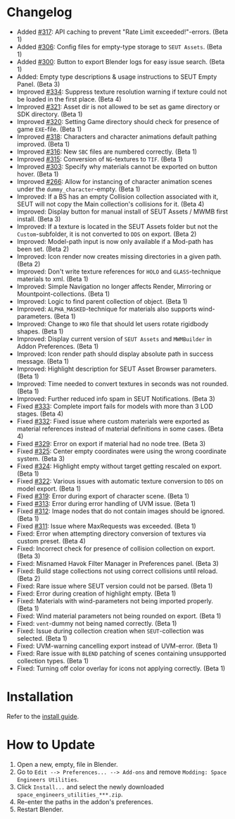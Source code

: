 # Changelog
* Added [#317](https://github.com/enenra/space-engineers-utilities/issues/317): API caching to prevent "Rate Limit exceeded!"-errors. (Beta 1)
* Added [#306](https://github.com/enenra/space-engineers-utilities/issues/306): Config files for empty-type storage to `SEUT Assets`. (Beta 1)
* Added [#300](https://github.com/enenra/space-engineers-utilities/issues/300): Button to export Blender logs for easy issue search. (Beta 1)
* Added: Empty type descriptions & usage instructions to SEUT Empty Panel. (Beta 3)
* Improved [#334](https://github.com/enenra/space-engineers-utilities/issues/334): Suppress texture resolution warning if texture could not be loaded in the first place. (Beta 4)
* Improved [#321](https://github.com/enenra/space-engineers-utilities/issues/321): Asset dir is not allowed to be set as game directory or SDK directory. (Beta 1)
* Improved [#320](https://github.com/enenra/space-engineers-utilities/issues/320): Setting Game directory should check for presence of game `EXE`-file. (Beta 1)
* Improved [#318](https://github.com/enenra/space-engineers-utilities/issues/318): Characters and character animations default pathing improved. (Beta 1)
* Improved [#316](https://github.com/enenra/space-engineers-utilities/issues/316): New `SBC` files are numbered correctly. (Beta 1)
* Improved [#315](https://github.com/enenra/space-engineers-utilities/issues/315): Conversion of `NG`-textures to `TIF`. (Beta 1)
* Improved [#303](https://github.com/enenra/space-engineers-utilities/issues/303): Specify why materials cannot be exported on button hover. (Beta 1)
* Improved [#266](https://github.com/enenra/space-engineers-utilities/issues/266): Allow for instancing of character animation scenes under the `dummy_character`-empty. (Beta 1)
* Improved: If a BS has an empty Collision collection associated with it, SEUT will not copy the Main collection's collisions for it. (Beta 4)
* Improved: Display button for manual install of SEUT Assets / MWMB first install. (Beta 3)
* Improved: If a texture is located in the SEUT Assets folder but not the `Custom`-subfolder, it is not converted to `DDS` on export. (Beta 2)
* Improved: Model-path input is now only available if a Mod-path has been set. (Beta 2)
* Improved: Icon render now creates missing directories in a given path. (Beta 2)
* Improved: Don't write texture references for `HOLO` and `GLASS`-technique materials to xml. (Beta 1)
* Improved: Simple Navigation no longer affects Render, Mirroring or Mountpoint-collections. (Beta 1)
* Improved: Logic to find parent collection of object. (Beta 1)
* Improved: `ALPHA_MASKED`-technique for materials also supports wind-parameters. (Beta 1)
* Improved: Change to `HKO` file that should let users rotate rigidbody shapes. (Beta 1)
* Improved: Display current version of `SEUT Assets` and `MWMBuilder` in Addon Preferences. (Beta 1)
* Improved: Icon render path should display absolute path in success message. (Beta 1)
* Improved: Highlight description for SEUT Asset Browser parameters. (Beta 1)
* Improved: Time needed to convert textures in seconds was not rounded. (Beta 1)
* Improved: Further reduced info spam in SEUT Notifications. (Beta 3)
* Fixed [#333](https://github.com/enenra/space-engineers-utilities/issues/333): Complete import fails for models with more than 3 LOD stages. (Beta 4)
* Fixed [#332](https://github.com/enenra/space-engineers-utilities/issues/332): Fixed issue where custom materials were exported as material references instead of material definitions in some cases. (Beta 4)
* Fixed [#329](https://github.com/enenra/space-engineers-utilities/issues/329): Error on export if material had no node tree. (Beta 3)
* Fixed [#325](https://github.com/enenra/space-engineers-utilities/issues/325): Center empty coordinates were using the wrong coordinate system. (Beta 3)
* Fixed [#324](https://github.com/enenra/space-engineers-utilities/issues/324): Highlight empty without target getting rescaled on export. (Beta 1)
* Fixed [#322](https://github.com/enenra/space-engineers-utilities/issues/322): Various issues with automatic texture conversion to `DDS` on model export. (Beta 1)
* Fixed [#319](https://github.com/enenra/space-engineers-utilities/issues/319): Error during export of character scene. (Beta 1)
* Fixed [#313](https://github.com/enenra/space-engineers-utilities/issues/313): Error during error handling of UVM issue. (Beta 1)
* Fixed [#312](https://github.com/enenra/space-engineers-utilities/issues/312): Image nodes that do not contain images should be ignored. (Beta 1)
* Fixed [#311](https://github.com/enenra/space-engineers-utilities/issues/311): Issue where MaxRequests was exceeded. (Beta 1)
* Fixed: Error when attempting directory conversion of textures via custom preset. (Beta 4)
* Fixed: Incorrect check for presence of collision collection on export. (Beta 3)
* Fixed: Misnamed Havok Filter Manager in Preferences panel. (Beta 3)
* Fixed: Build stage collections not using correct collisions until reload. (Beta 2)
* Fixed: Rare issue where SEUT version could not be parsed. (Beta 1)
* Fixed: Error during creation of highlight empty. (Beta 1)
* Fixed: Materials with wind-parameters not being imported properly. (Beta 1)
* Fixed: Wind material parameters not being rounded on export. (Beta 1)
* Fixed: `vent`-dummy not being named correctly. (Beta 1)
* Fixed: Issue during collection creation when `SEUT`-collection was selected. (Beta 1)
* Fixed: UVM-warning cancelling export instead of UVM-error. (Beta 1)
* Fixed: Rare issue with `BLEND` patching of scenes containing unsupported collection types. (Beta 1)
* Fixed: Turning off color overlay for icons not applying correctly. (Beta 1)

# Installation
Refer to the [install guide](https://space-engineers-modding.github.io/modding-reference/tutorials/tools/3d-modelling/seut/setup.html).

# How to Update
1. Open a new, empty, file in Blender.
2. Go to `Edit --> Preferences... --> Add-ons` and remove `Modding: Space Engineers Utilities`.
3. Click `Install...` and select the newly downloaded `space_engineers_utilities_***.zip`.
4. Re-enter the paths in the addon's preferences.
5. Restart Blender.